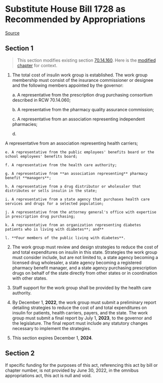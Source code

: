 # Substitute House Bill 1728 as Recommended by Appropriations

[Source](http://lawfilesext.leg.wa.gov/biennium/2021-22/Pdf/Bills/House%20Bills/1728-S.pdf)
## Section 1
> This section modifies existing section [70.14.160](/rcw/70_public_health_and_safety/70.014_health_care_services_purchased_by_state_agencies.md). Here is the [modified chapter](rcw/70_public_health_and_safety/70.014_health_care_services_purchased_by_state_agencies.md) for context.

1. The total cost of insulin work group is established. The work group membership must consist of the insurance commissioner or designee and the following members appointed by the governor:

    a. A representative from the prescription drug purchasing consortium described in RCW 70.14.060;

    b. A representative from the pharmacy quality assurance commission;

    c. A representative from an association representing independent pharmacies;

    d.

A representative from an association representing health carriers;

    e. A representative from the public employees' benefits board or the school employees' benefits board;

    f. A representative from the health care authority;

    g. A representative from **an association representing** pharmacy benefit **managers**;

    h. A representative from a drug distributor or wholesaler that distributes or sells insulin in the state;

    i. A representative from a state agency that purchases health care services and drugs for a selected population;

    j. A representative from the attorney general's office with expertise in prescription drug purchasing;

    k. A representative from an organization representing diabetes patients who is living with diabetes**; and**

    l. **Four members of the public living with diabetes**.

2. The work group must review and design strategies to reduce the cost of and total expenditures on insulin in this state. Strategies the work group must consider include, but are not limited to, a state agency becoming a licensed drug wholesaler, a state agency becoming a registered pharmacy benefit manager, and a state agency purchasing prescription drugs on behalf of the state directly from other states or in coordination with other states.

3. Staff support for the work group shall be provided by the health care authority.

4. By December 1, **2022**, the work group must submit a preliminary report detailing strategies to reduce the cost of and total expenditures on insulin for patients, health carriers, payers, and the state. The work group must submit a final report by July 1, **2023**, to the governor and the legislature. The final report must include any statutory changes necessary to implement the strategies.

5. This section expires December 1, **2024**.


## Section 2
If specific funding for the purposes of this act, referencing this act by bill or chapter number, is not provided by June 30, 2022, in the omnibus appropriations act, this act is null and void.

